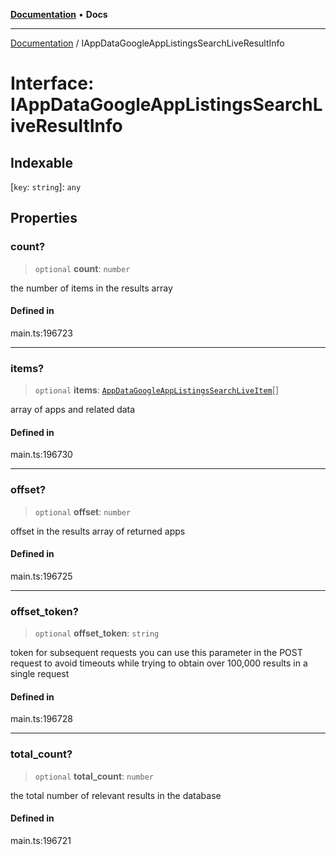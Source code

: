 [**Documentation**](../README.md) • **Docs**

***

[Documentation](../globals.md) / IAppDataGoogleAppListingsSearchLiveResultInfo

# Interface: IAppDataGoogleAppListingsSearchLiveResultInfo

## Indexable

 \[`key`: `string`\]: `any`

## Properties

### count?

> `optional` **count**: `number`

the number of items in the results array

#### Defined in

main.ts:196723

***

### items?

> `optional` **items**: [`AppDataGoogleAppListingsSearchLiveItem`](../classes/AppDataGoogleAppListingsSearchLiveItem.md)[]

array of apps and related data

#### Defined in

main.ts:196730

***

### offset?

> `optional` **offset**: `number`

offset in the results array of returned apps

#### Defined in

main.ts:196725

***

### offset\_token?

> `optional` **offset\_token**: `string`

token for subsequent requests
you can use this parameter in the POST request to avoid timeouts while trying to obtain over 100,000 results in a single request

#### Defined in

main.ts:196728

***

### total\_count?

> `optional` **total\_count**: `number`

the total number of relevant results in the database

#### Defined in

main.ts:196721
